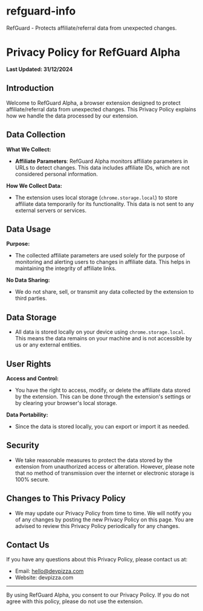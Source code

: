 # refguard-info
RefGuard - Protects affiliate/referral data from unexpected changes.


# Privacy Policy for RefGuard Alpha

**Last Updated: 31/12/2024**

## Introduction

Welcome to RefGuard Alpha, a browser extension designed to protect affiliate/referral data from unexpected changes. This Privacy Policy explains how we handle the data processed by our extension.

## Data Collection

**What We Collect:**

- **Affiliate Parameters**: RefGuard Alpha monitors affiliate parameters in URLs to detect changes. This data includes affiliate IDs, which are not considered personal information.

**How We Collect Data:**

- The extension uses local storage (`chrome.storage.local`) to store affiliate data temporarily for its functionality. This data is not sent to any external servers or services.

## Data Usage

**Purpose:**

- The collected affiliate parameters are used solely for the purpose of monitoring and alerting users to changes in affiliate data. This helps in maintaining the integrity of affiliate links.

**No Data Sharing:**

- We do not share, sell, or transmit any data collected by the extension to third parties.

## Data Storage

- All data is stored locally on your device using `chrome.storage.local`. This means the data remains on your machine and is not accessible by us or any external entities.

## User Rights

**Access and Control:**

- You have the right to access, modify, or delete the affiliate data stored by the extension. This can be done through the extension's settings or by clearing your browser's local storage.

**Data Portability:**

- Since the data is stored locally, you can export or import it as needed.

## Security

- We take reasonable measures to protect the data stored by the extension from unauthorized access or alteration. However, please note that no method of transmission over the internet or electronic storage is 100% secure.

## Changes to This Privacy Policy

- We may update our Privacy Policy from time to time. We will notify you of any changes by posting the new Privacy Policy on this page. You are advised to review this Privacy Policy periodically for any changes.

## Contact Us

If you have any questions about this Privacy Policy, please contact us at:

- Email: hello@devpizza.com
- Website: devpizza.com

---

By using RefGuard Alpha, you consent to our Privacy Policy. If you do not agree with this policy, please do not use the extension.
